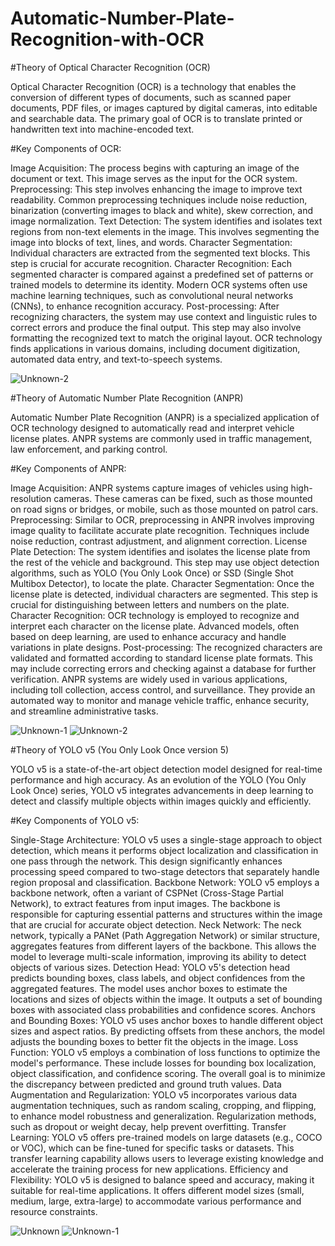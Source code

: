 # Automatic-Number-Plate-Recognition-with-OCR

#Theory of Optical Character Recognition (OCR)

Optical Character Recognition (OCR) is a technology that enables the conversion of different types of documents, such as scanned paper documents, PDF files, or images captured by digital cameras, into editable and searchable data. The primary goal of OCR is to translate printed or handwritten text into machine-encoded text.

#Key Components of OCR:

Image Acquisition: The process begins with capturing an image of the document or text. This image serves as the input for the OCR system.
Preprocessing: This step involves enhancing the image to improve text readability. Common preprocessing techniques include noise reduction, binarization (converting images to black and white), skew correction, and image normalization.
Text Detection: The system identifies and isolates text regions from non-text elements in the image. This involves segmenting the image into blocks of text, lines, and words.
Character Segmentation: Individual characters are extracted from the segmented text blocks. This step is crucial for accurate recognition.
Character Recognition: Each segmented character is compared against a predefined set of patterns or trained models to determine its identity. Modern OCR systems often use machine learning techniques, such as convolutional neural networks (CNNs), to enhance recognition accuracy.
Post-processing: After recognizing characters, the system may use context and linguistic rules to correct errors and produce the final output. This step may also involve formatting the recognized text to match the original layout.
OCR technology finds applications in various domains, including document digitization, automated data entry, and text-to-speech systems.

![Unknown-2](https://github.com/user-attachments/assets/cc1c9b49-f40e-42fa-b908-4735926127a8)

#Theory of Automatic Number Plate Recognition (ANPR)

Automatic Number Plate Recognition (ANPR) is a specialized application of OCR technology designed to automatically read and interpret vehicle license plates. ANPR systems are commonly used in traffic management, law enforcement, and parking control.

#Key Components of ANPR:

Image Acquisition: ANPR systems capture images of vehicles using high-resolution cameras. These cameras can be fixed, such as those mounted on road signs or bridges, or mobile, such as those mounted on patrol cars.
Preprocessing: Similar to OCR, preprocessing in ANPR involves improving image quality to facilitate accurate plate recognition. Techniques include noise reduction, contrast adjustment, and alignment correction.
License Plate Detection: The system identifies and isolates the license plate from the rest of the vehicle and background. This step may use object detection algorithms, such as YOLO (You Only Look Once) or SSD (Single Shot Multibox Detector), to locate the plate.
Character Segmentation: Once the license plate is detected, individual characters are segmented. This step is crucial for distinguishing between letters and numbers on the plate.
Character Recognition: OCR technology is employed to recognize and interpret each character on the license plate. Advanced models, often based on deep learning, are used to enhance accuracy and handle variations in plate designs.
Post-processing: The recognized characters are validated and formatted according to standard license plate formats. This may include correcting errors and checking against a database for further verification.
ANPR systems are widely used in various applications, including toll collection, access control, and surveillance. They provide an automated way to monitor and manage vehicle traffic, enhance security, and streamline administrative tasks.

![Unknown-1](https://github.com/user-attachments/assets/e8a0eda8-0337-4b27-8064-6c449e2f3d32)
![Unknown-2](https://github.com/user-attachments/assets/e241b14c-d58d-4cc7-b84c-0dcc6d06a207)

#Theory of YOLO v5 (You Only Look Once version 5)

YOLO v5 is a state-of-the-art object detection model designed for real-time performance and high accuracy. As an evolution of the YOLO (You Only Look Once) series, YOLO v5 integrates advancements in deep learning to detect and classify multiple objects within images quickly and efficiently.

#Key Components of YOLO v5:

Single-Stage Architecture: YOLO v5 uses a single-stage approach to object detection, which means it performs object localization and classification in one pass through the network. This design significantly enhances processing speed compared to two-stage detectors that separately handle region proposal and classification.
Backbone Network: YOLO v5 employs a backbone network, often a variant of CSPNet (Cross-Stage Partial Network), to extract features from input images. The backbone is responsible for capturing essential patterns and structures within the image that are crucial for accurate object detection.
Neck Network: The neck network, typically a PANet (Path Aggregation Network) or similar structure, aggregates features from different layers of the backbone. This allows the model to leverage multi-scale information, improving its ability to detect objects of various sizes.
Detection Head: YOLO v5's detection head predicts bounding boxes, class labels, and object confidences from the aggregated features. The model uses anchor boxes to estimate the locations and sizes of objects within the image. It outputs a set of bounding boxes with associated class probabilities and confidence scores.
Anchors and Bounding Boxes: YOLO v5 uses anchor boxes to handle different object sizes and aspect ratios. By predicting offsets from these anchors, the model adjusts the bounding boxes to better fit the objects in the image.
Loss Function: YOLO v5 employs a combination of loss functions to optimize the model's performance. These include losses for bounding box localization, object classification, and confidence scoring. The overall goal is to minimize the discrepancy between predicted and ground truth values.
Data Augmentation and Regularization: YOLO v5 incorporates various data augmentation techniques, such as random scaling, cropping, and flipping, to enhance model robustness and generalization. Regularization methods, such as dropout or weight decay, help prevent overfitting.
Transfer Learning: YOLO v5 offers pre-trained models on large datasets (e.g., COCO or VOC), which can be fine-tuned for specific tasks or datasets. This transfer learning capability allows users to leverage existing knowledge and accelerate the training process for new applications.
Efficiency and Flexibility: YOLO v5 is designed to balance speed and accuracy, making it suitable for real-time applications. It offers different model sizes (small, medium, large, extra-large) to accommodate various performance and resource constraints.

![Unknown](https://github.com/user-attachments/assets/4dcf144b-bf58-4082-883d-693ff0441778)
![Unknown-1](https://github.com/user-attachments/assets/a9380f0e-35e7-451b-a290-390ce5317bad)
